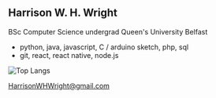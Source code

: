 ## Harrison W. H. Wright
BSc Computer Science undergrad Queen's University Belfast

- python, java, javascript, C / arduino sketch, php, sql
- git, react, react native, node.js

![Top Langs](https://github-readme-stats.vercel.app/api/top-langs/?username=harrisonwhwright&layout=compact)


[HarrisonWHWright@gmail.com](mailto:HarrisonWHWright@gmail.com)
